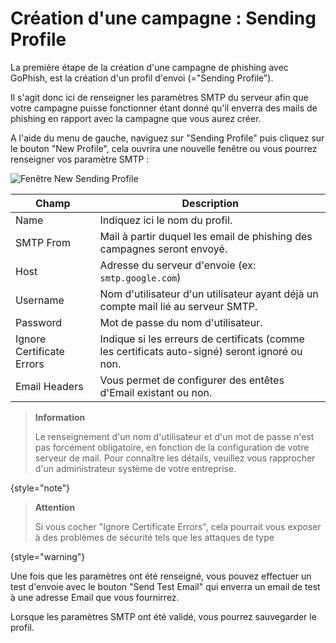# Création d&apos;une campagne : Sending Profile

La première étape de la création d'une campagne de phishing avec GoPhish, est la création d'un profil d'envoi (="Sending Profile").

Il s'agit donc ici de renseigner les paramètres SMTP du serveur afin que votre campagne puisse fonctionner étant donné qu'il enverra des mails de phishing en rapport avec la campagne que vous aurez créer.

A l'aide du menu de gauche, naviguez sur "Sending Profile" puis cliquez sur le bouton "New Profile", cela ouvrira une nouvelle fenêtre ou vous pourrez renseigner vos paramètre SMTP :

<img src="send_profile_vierge.PNG" alt="Fenêtre New Sending Profile"/>

| Champ                     | Description                                                                                    |
|---------------------------|------------------------------------------------------------------------------------------------|
| Name                      | Indiquez ici le nom du profil.                                                                 |
| SMTP From                 | Mail à partir duquel les email de phishing des campagnes seront envoyé.                        |
| Host                      | Adresse du serveur d'envoie (ex: `smtp.google.com`)                                            |
| Username                  | Nom d'utilisateur d'un utilisateur ayant déjà un compte mail lié au serveur SMTP.              |
| Password                  | Mot de passe du nom d'utilisateur.                                                             |
| Ignore Certificate Errors | Indique si les erreurs de certificats (comme les certificats auto-signé) seront ignoré ou non. |
| Email Headers             | Vous permet de configurer des entêtes d'Email existant ou non.                                 |

> **Information**
> 
> Le renseignement d'un nom d'utilisateur et d'un mot de passe n'est pas forcément obligatoire, en fonction de la configuration de votre serveur de mail. Pour connaître les détails, veuillez vous rapprocher d'un administrateur système de votre entreprise.
> 
{style="note"}

> **Attention**
> 
> Si vous cocher "Ignore Certificate Errors", cela pourrait vous exposer à des problèmes de sécurité tels que les attaques de type 
> 
> 
{style="warning"}

Une fois que les paramètres ont été renseigné, vous pouvez effectuer un test d'envoie avec le bouton "Send Test Email" qui enverra un email de test à une adresse Email que vous fournirrez.

Lorsque les paramètres SMTP ont été validé, vous pourrez sauvegarder le profil.